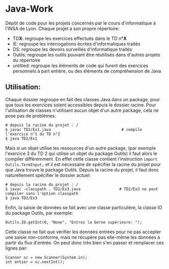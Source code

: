 Java-Work
====

Dépôt de code pour les projets concernés par le cours d'informatique à l'INSA
  de Lyon. Chaque projet a son propre répertoire:
* TD**X**: regroupe les exercices effectués dans le TD n°**X**
* IE: regroupe les interrogations écrites d'informatiques traités
* DS: regroupe les devoirs surveillés d'informatique traités
* Outils: regroupe les outils pouvant être réutilisés dans d'autres projets du
  répertoire
* untitled: regroupe les éléments de code qui furent des exercices personnels
  à part entière, ou des éléments de compréhension de Java

## Utilisation:
Chaque dossier regroupe en fait des classes Java dans un package, pour que tous les exercices soient accessibles depuis le dossier racine. Pour l'utilisation de classes n'utilisant aucun objet d'un autre package, cela ne pose pas de problèmes:
```
# depuis la racine du projet : /
$ javac TD2/Ex1.java                               # compile l'exercice n°1 du TD n°2
$ java TD2/Ex1
```
Mais si un objet utilise les ressources d'un autre package, (par exemple l'exercice 3 du TD 2 qui utilise un objet du package Outils) il faut alors le compiler différemment. En effet cette classe contient l'instruction `import Outils.TermInput;` et il est nécessaire de spécifier la racine du projet pour que Java trouve le package Outils. Depuis la racine du projet, il faut donc naturellement spécifier le dossier actuel:
```
# depuis la racine du projet : /
$ javac -classpath . TD2/Ex3.java                 # TD2/Ex3 ne peut compiler sans l'option classpath
$ java TD2/Ex3
```
Enfin, la saisie de données se fait avec une classe particulière, la classe IO du package Outils, par exemple:
```
Outils.IO.getInt(0, "None", "Entrez la borne supérieure: ");
```
Cette classe ne fait que vérifier les données entrées pour ne pas accepter une saisie non-conforme, mais ne récupère pas elle-même les données à partir du flux d'entrée. On peut donc très bien s'en passer et remplacer ces lignes par:
```
Scanner sc = new Scanner(System.in);
int entier = sc.nextInt();
```
